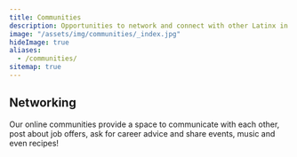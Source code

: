 ```yaml
---
title: Communities
description: Opportunities to network and connect with other Latinx in Tech.
image: "/assets/img/communities/_index.jpg"
hideImage: true
aliases:
  - /communities/
sitemap: true
---
```


## Networking

Our online communities provide a space to communicate with each other, post about job offers, ask for career advice and share events, music and even recipes!

